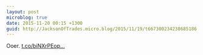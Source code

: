```yaml
---
layout: post
microblog: true
date: 2015-11-20 00:15 +1300
guid: http://JacksonOfTrades.micro.blog/2015/11/19/t667300234238685186.html
---
```

Ooer. [t.co/biNXrPEop...](https://t.co/biNXrPEopX)
